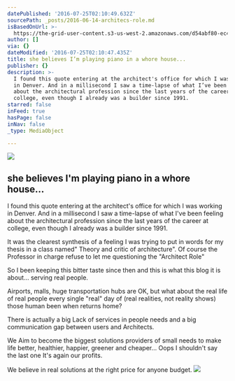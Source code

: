 ```yaml
---
datePublished: '2016-07-25T02:10:49.632Z'
sourcePath: _posts/2016-06-14-architecs-role.md
isBasedOnUrl: >-
  https://the-grid-user-content.s3-us-west-2.amazonaws.com/d54abf80-ec47-467c-837e-28c09d9d617a.png
author: []
via: {}
dateModified: '2016-07-25T02:10:47.435Z'
title: she believes I’m playing piano in a whore house...
publisher: {}
description: >-
  I found this quote entering at the architect's office for which I was working
  in Denver. And in a millisecond I saw a time-lapse of what I’ve been feeling
  about the architectural profession since the last years of the career at
  college, even though I already was a builder since 1991.
starred: false
inFeed: true
hasPage: false
inNav: false
_type: MediaObject

---
```

![](https://the-grid-user-content.s3-us-west-2.amazonaws.com/bff4a569-23aa-493d-821b-2b1f4cd83a71.png)

## she believes I'm playing piano in a whore house...

I found this quote entering at the architect's office for which I was working in Denver. And in a millisecond I saw a time-lapse of what I've been feeling about the architectural profession since the last years of the career at college, even though I already was a builder since 1991\.

It was the clearest synthesis of a feeling I was trying to put in words for my thesis in a class named" Theory and critic of architecture". Of course the Professor in charge refuse to let me questioning the "Architect Role"

So I been keeping this bitter taste since then and this is what this blog it is about... serving real people.

Airports, malls, huge transportation hubs are OK, but what about the real life of real people every single "real" day of (real realities, not reality shows) those human been when returns home?

There is actually a big Lack of services in people needs and a big communication gap between users and Architects.

We Aim to become the biggest solutions providers of small needs to make life better, healthier, happier, greener and cheaper... Oops I shouldn't say the last one It's again our profits.

We believe in real solutions at the right price for anyone budget.
![](https://imgflo.herokuapp.com/graph/vahj1ThiexotieMo/aef3de147790ac671a27136c84e91c35/croprotate.png?cropheight=319&cropwidth=273&degrees=0&input=https%3A%2F%2Fthe-grid-user-content.s3-us-west-2.amazonaws.com%2Fd54abf80-ec47-467c-837e-28c09d9d617a.png&x=14&y=0)